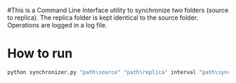 #This is a Command Line Interface utility to synchronize two folders (source to replica). The replica folder is kept identical to the source folder. Operations are logged in a log file.

# How to run
```bash 
python synchronizer.py "path\source" "path\replica" interval "path\synchronizer.log"
